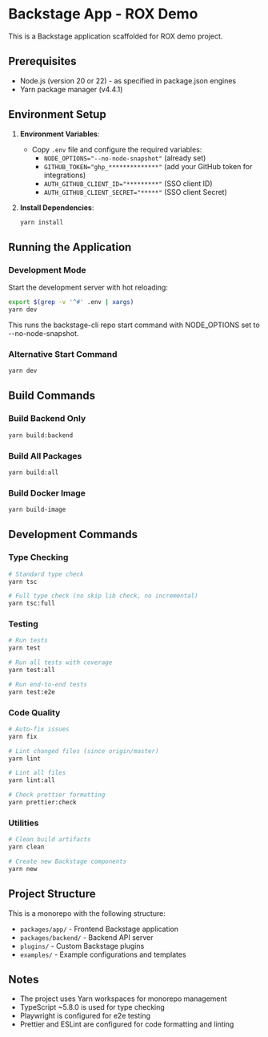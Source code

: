 # Backstage App - ROX Demo

This is a Backstage application scaffolded for ROX demo project.

## Prerequisites

- Node.js (version 20 or 22) - as specified in package.json engines
- Yarn package manager (v4.4.1)

## Environment Setup

1. **Environment Variables**:

   - Copy `.env` file and configure the required variables:
     - `NODE_OPTIONS="--no-node-snapshot"` (already set)
     - `GITHUB_TOKEN="ghp_**************"` (add your GitHub token for integrations)
     - `AUTH_GITHUB_CLIENT_ID="*********"` (SSO client ID)
     - `AUTH_GITHUB_CLIENT_SECRET="*****"` (SSO client Secret)

2. **Install Dependencies**:
   ```sh
   yarn install
   ```

## Running the Application

### Development Mode

Start the development server with hot reloading:

```sh
export $(grep -v '^#' .env | xargs)
yarn dev
```

This runs the backstage-cli repo start command with NODE_OPTIONS set to --no-node-snapshot.

### Alternative Start Command

```sh
yarn dev
```

## Build Commands

### Build Backend Only

```sh
yarn build:backend
```

### Build All Packages

```sh
yarn build:all
```

### Build Docker Image

```sh
yarn build-image
```

## Development Commands

### Type Checking

```sh
# Standard type check
yarn tsc

# Full type check (no skip lib check, no incremental)
yarn tsc:full
```

### Testing

```sh
# Run tests
yarn test

# Run all tests with coverage
yarn test:all

# Run end-to-end tests
yarn test:e2e
```

### Code Quality

```sh
# Auto-fix issues
yarn fix

# Lint changed files (since origin/master)
yarn lint

# Lint all files
yarn lint:all

# Check prettier formatting
yarn prettier:check
```

### Utilities

```sh
# Clean build artifacts
yarn clean

# Create new Backstage components
yarn new
```

## Project Structure

This is a monorepo with the following structure:

- `packages/app/` - Frontend Backstage application
- `packages/backend/` - Backend API server
- `plugins/` - Custom Backstage plugins
- `examples/` - Example configurations and templates

## Notes

- The project uses Yarn workspaces for monorepo management
- TypeScript ~5.8.0 is used for type checking
- Playwright is configured for e2e testing
- Prettier and ESLint are configured for code formatting and linting
